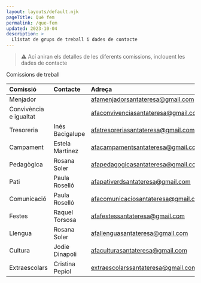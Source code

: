 ```yaml
---
layout: layouts/default.njk
pageTitle: Què fem
permalink: /que-fem
updated: 2023-10-04
description: >
  Llistat de grups de treball i dades de contacte
---
```


> ⚠ Ací aniran els detalles de les diferents comissions, inclouent les dades de contacte

Comissions de treball

| Comissió               | Contacte        |Adreça
| :--                    | :--             | :--
| Menjador               |                 | <afamenjadorsantateresa@gmail.com>
| Convivència e igualtat |                 | <afaconvivenciasantateresa@gmail.com>
| Tresoreria             | Inés Bacigalupe | <afatresoreriasantateresa@gmail.com>
| Campament              | Estela Martinez | <afacampamentsantateresa@gmail.com>
| Pedagògica             | Rosana Soler    | <afapedagogicasantateresa@gmail.com>
| Pati                   | Paula Roselló   | <afapativerdsantateresa@gmail.com>
| Comunicació            | Paula Roselló   | <afacomunicaciosantateresa@gmail.com>
| Festes                 | Raquel Torsosa  | <afafestessantateresa@gmail.com>
| Llengua                | Rosana Soler    | <afallenguasantateresa@gmail.com>
| Cultura                | Jodie Dinapoli  | <afaculturasantateresa@gmail.com>
| Extraescolars          | Cristina Pepiol | <extraescolarssantateresa@gmail.com>

